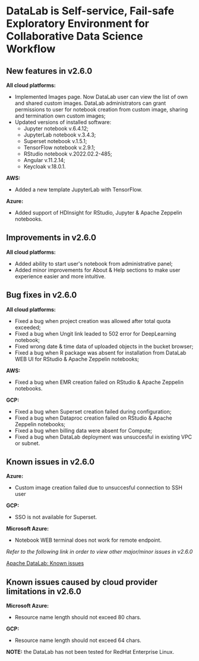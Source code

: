 # DataLab is Self-service, Fail-safe Exploratory Environment for Collaborative Data Science Workflow

## New features in v2.6.0

**All cloud platforms:**
- Implemented Images page. Now DataLab user can view the list of own and shared custom images. DataLab administrators can grant permissions to user for notebook creation from custom image, sharing  and termination own custom images;
- Updated versions of installed software:
  * Jupyter notebook v.6.4.12;
  * JupyterLab notebook v.3.4.3;
  * Superset notebook v.1.5.1;
  * TensorFlow notebook v.2.9.1;
  * RStudio notebook v.2022.02.2-485;
  * Angular v.11.2.14;
  * Keycloak v.18.0.1.

**AWS:**
- Added a new template JupyterLab with TensorFlow.

**Azure:**
- Added support of HDInsight for RStudio, Jupyter & Apache Zeppelin notebooks.

## Improvements in v2.6.0

**All cloud platforms:**
- Added ability to start user's notebook from administrative panel;
- Added minor improvements for About & Help sections to make user experience easier and more intuitive.

## Bug fixes in v2.6.0

**All cloud platforms:**
- Fixed a bug when project creation was allowed after total quota exceeded;
- Fixed a bug when Ungit link leaded to 502 error for DeepLearning notebook;
- Fixed wrong date & time data of uploaded objects in the bucket browser;
- Fixed a bug when R package was absent for installation from DataLab WEB UI for RStudio & Apache Zeppelin notebooks;

**AWS:**
- Fixed a bug when EMR creation failed on RStudio & Apache Zeppelin notebooks.

**GCP:**
- Fixed a bug when Superset creation failed during configuration;
- Fixed a bug when  Dataproc creation failed on RStudio & Apache Zeppelin notebooks;
- Fixed a bug when billing data were absent for Compute;
- Fixed a bug when DataLab deployment was unsuccesful in existing VPC or subnet.

## Known issues in v2.6.0

**Azure:**
- Custom image creation failed due to unsuccesful connection to SSH user

**GCP:**
- SSO is not available for Superset.

**Microsoft Azure:**
- Notebook WEB terminal does not work for remote endpoint.

*Refer to the following link in order to view other major/minor issues in v2.6.0*

[Apache DataLab: Known issues](https://issues.apache.org/jira/issues/?filter=12352236)

## Known issues caused by cloud provider limitations in v2.6.0

**Microsoft Azure:**
- Resource name length should not exceed 80 chars.

**GCP:**
- Resource name length should not exceed 64 chars.

**NOTE:** the DataLab has not been tested for RedHat Enterprise Linux.
